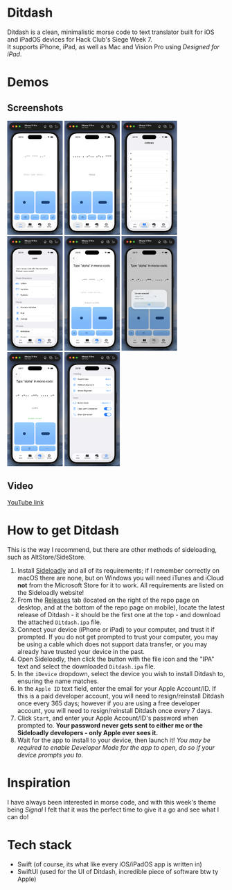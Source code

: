 # Ditdash
Ditdash is a clean, minimalistic morse code to text translator built for iOS and iPadOS devices for Hack Club's Siege Week 7.  
It supports iPhone, iPad, as well as Mac and Vision Pro using *Designed for iPad*.

# Demos
## Screenshots
<img src="/Screenshots/1.png" width=128> <img src="/Screenshots/2.png" width=128> <img src="/Screenshots/3.png" width=128>
<img src="/Screenshots/4.png" width=128> <img src="/Screenshots/5.png" width=128> <img src="/Screenshots/6.png" width=128>
<img src="/Screenshots/7.png" width=128> <img src="/Screenshots/8.png" width=128>
## Video
[YouTube link](https://youtu.be/vC8N-th6Ams)

# How to get Ditdash
This is the way I recommend, but there are other methods of sideloading, such as AltStore/SideStore.
1. Install [Sideloadly](https://sideloadly.io) and all of its requirements; if I remember correctly on macOS there are none, but on Windows you will need iTunes and iCloud **not** from the Microsoft Store for it to work. All requirements are listed on the Sideloadly website!
2. From the [Releases](https://github.com/ConsciousBone/Ditdash/releases/tag/stable) tab (located on the right of the repo page on desktop, and at the bottom of the repo page on mobile), locate the latest release of Ditdash - it should be the first one at the top - and download the attached `Ditdash.ipa` file.
3. Connect your device (iPhone or iPad) to your computer, and trust it if prompted. If you do not get prompted to trust your computer, you may be using a cable which does not support data transfer, or you may already have trusted your device in the past.
4. Open Sideloadly, then click the button with the file icon and the "IPA" text and select the downloaded `Ditdash.ipa` file.
5. In the `iDevice` dropdown, select the device you wish to install Ditdash to, ensuring the name matches.
6. In the `Apple ID` text field, enter the email for your Apple Account/ID. If this is a paid developer account, you will need to resign/reinstall Ditdash once every 365 days; however if you are using a free developer account, you will need to resign/reinstall Ditdash once every 7 days.
7. Click `Start`, and enter your Apple Account/ID's password when prompted to. **Your password never gets sent to either me or the Sideloadly developers - only Apple ever sees it.**
8. Wait for the app to install to your device, then launch it! *You may be required to enable Developer Mode for the app to open, do so if your device prompts you to.*

# Inspiration
I have always been interested in morse code, and with this week's theme being *Signal* I felt that it was the perfect time to give it a go and see what I can do!

# Tech stack
- Swift (of course, its what like every iOS/iPadOS app is written in)
- SwiftUI (used for the UI of Ditdash, incredible piece of software btw ty Apple)

